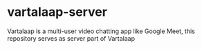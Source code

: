 # vartalaap-server
Vartalaap is a multi-user video chatting app like Google Meet, this repository serves as server part of Vartalaap
